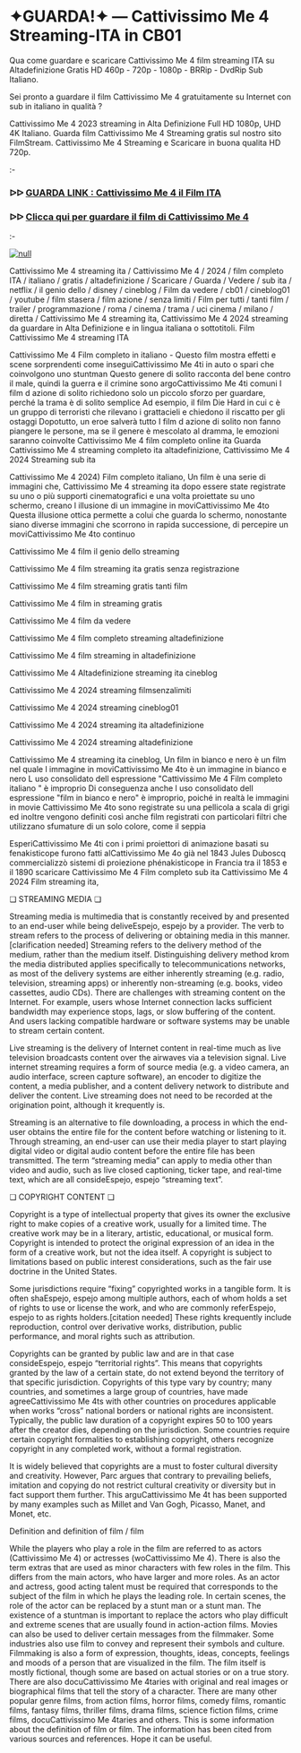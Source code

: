 # ✦GUARDA!✦ — Cattivissimo Me 4 Streaming-ITA in CB01



Qua come guardare e scaricare Cattivissimo Me 4 film streaming ITA su Altadefinizione Gratis HD 460p - 720p - 1080p - BRRip - DvdRip Sub Italiano.

Sei pronto a guardare il film Cattivissimo Me 4 gratuitamente su Internet con sub in italiano in qualità ?

Cattivissimo Me 4 2023 streaming in Alta Definizione Full HD 1080p, UHD 4K Italiano. Guarda film Cattivissimo Me 4 Streaming gratis sul nostro sito FilmStream. Cattivissimo Me 4 Streaming e Scaricare in buona qualita HD 720p.

:-

### ᐅᐅ [GUARDA LINK : Cattivissimo Me 4 il Film ITA](https://t.co/uLq8Lp1W6W)

### ᐅᐅ [Clicca qui per guardare il film di Cattivissimo Me 4](https://t.co/uLq8Lp1W6W)

:-

[![null](https://static.wixstatic.com/media/855a25_043b5abeb4ae4d35ac003198e7fe56ed~mv2.gif)](https://t.co/uLq8Lp1W6W)

Cattivissimo Me 4 streaming ita / Cattivissimo Me 4 / 2024 / film completo ITA / italiano / gratis / altadefinizione / Scaricare / Guarda / Vedere / sub ita / netflix / il genio dello / disney / cineblog / Film da vedere / cb01 / cineblog01 / youtube / film stasera / film azione / senza limiti / Film per tutti / tanti film / trailer / programmazione / roma / cinema / trama / uci cinema / milano / diretta / Cattivissimo Me 4 streaming ita, Cattivissimo Me 4 2024 streaming da guardare in Alta Definizione e in lingua italiana o sottotitoli. Film Cattivissimo Me 4 streaming ITA

Cattivissimo Me 4 Film completo in italiano - Questo film mostra effetti e scene sorprendenti come inseguiCattivissimo Me 4ti in auto o spari che coinvolgono uno stuntman Questo genere di solito racconta del bene contro il male, quindi la guerra e il crimine sono argoCattivissimo Me 4ti comuni I film d azione di solito richiedono solo un piccolo sforzo per guardare, perché la trama è di solito semplice Ad esempio, il film Die Hard in cui c è un gruppo di terroristi che rilevano i grattacieli e chiedono il riscatto per gli ostaggi Dopotutto, un eroe salverà tutto I film d azione di solito non fanno piangere le persone, ma se il genere è mescolato al dramma, le emozioni saranno coinvolte Cattivissimo Me 4 film completo online ita Guarda Cattivissimo Me 4 streaming completo ita altadefinizione, Cattivissimo Me 4 2024 Streaming sub ita

Cattivissimo Me 4 2024) Film completo italiano, Un film è una serie di immagini che, Cattivissimo Me 4 streaming ita dopo essere state registrate su uno o più supporti cinematografici e una volta proiettate su uno schermo, creano l illusione di un immagine in moviCattivissimo Me 4to Questa illusione ottica permette a colui che guarda lo schermo, nonostante siano diverse immagini che scorrono in rapida successione, di percepire un moviCattivissimo Me 4to continuo

Cattivissimo Me 4 film il genio dello streaming

Cattivissimo Me 4 film streaming ita gratis senza registrazione

Cattivissimo Me 4 film streaming gratis tanti film

Cattivissimo Me 4 film in streaming gratis

Cattivissimo Me 4 film da vedere

Cattivissimo Me 4 film completo streaming altadefinizione

Cattivissimo Me 4 film streaming in altadefinizione

Cattivissimo Me 4 Altadefinizione streaming ita cineblog

Cattivissimo Me 4 2024 streaming filmsenzalimiti

Cattivissimo Me 4 2024 streaming cineblog01

Cattivissimo Me 4 2024 streaming ita altadefinizione

Cattivissimo Me 4 2024 streaming altadefinizione

Cattivissimo Me 4 streaming ita cineblog, Un film in bianco e nero è un film nel quale l immagine in moviCattivissimo Me 4to è un immagine in bianco e nero L uso consolidato dell espressione "Cattivissimo Me 4 Film completo italiano " è improprio Di conseguenza anche l uso consolidato dell espressione "film in bianco e nero" è improprio, poiché in realtà le immagini in movie Cattivissimo Me 4to sono registrate su una pellicola a scala di grigi ed inoltre vengono definiti così anche film registrati con particolari filtri che utilizzano sfumature di un solo colore, come il seppia

EsperiCattivissimo Me 4ti con i primi proiettori di animazione basati su fenakisticope furono fatti alCattivissimo Me 4o già nel 1843 Jules Duboscq commercializzò sistemi di proiezione phénakisticope in Francia tra il 1853 e il 1890 scaricare Cattivissimo Me 4 Film completo sub ita Cattivissimo Me 4 2024 Film streaming ita,

❏ STREAMING MEDIA ❏

Streaming media is multimedia that is constantly received by and presented to an end-user while being deliveEspejo, espejo by a provider. The verb to stream refers to the process of delivering or obtaining media in this manner.[clarification needed] Streaming refers to the delivery method of the medium, rather than the medium itself. Distinguishing delivery method krom the media distributed applies specifically to telecommunications networks, as most of the delivery systems are either inherently streaming (e.g. radio, television, streaming apps) or inherently non-streaming (e.g. books, video cassettes, audio CDs). There are challenges with streaming content on the Internet. For example, users whose Internet connection lacks sufficient bandwidth may experience stops, lags, or slow buffering of the content. And users lacking compatible hardware or software systems may be unable to stream certain content.

Live streaming is the delivery of Internet content in real-time much as live television broadcasts content over the airwaves via a television signal. Live internet streaming requires a form of source media (e.g. a video camera, an audio interface, screen capture software), an encoder to digitize the content, a media publisher, and a content delivery network to distribute and deliver the content. Live streaming does not need to be recorded at the origination point, although it krequently is.

Streaming is an alternative to file downloading, a process in which the end-user obtains the entire file for the content before watching or listening to it. Through streaming, an end-user can use their media player to start playing digital video or digital audio content before the entire file has been transmitted. The term “streaming media” can apply to media other than video and audio, such as live closed captioning, ticker tape, and real-time text, which are all consideEspejo, espejo “streaming text”.

❏ COPYRIGHT CONTENT ❏

Copyright is a type of intellectual property that gives its owner the exclusive right to make copies of a creative work, usually for a limited time. The creative work may be in a literary, artistic, educational, or musical form. Copyright is intended to protect the original expression of an idea in the form of a creative work, but not the idea itself. A copyright is subject to limitations based on public interest considerations, such as the fair use doctrine in the United States.

Some jurisdictions require “fixing” copyrighted works in a tangible form. It is often shaEspejo, espejo among multiple authors, each of whom holds a set of rights to use or license the work, and who are commonly referEspejo, espejo to as rights holders.[citation needed] These rights krequently include reproduction, control over derivative works, distribution, public performance, and moral rights such as attribution.

Copyrights can be granted by public law and are in that case consideEspejo, espejo “territorial rights”. This means that copyrights granted by the law of a certain state, do not extend beyond the territory of that specific jurisdiction. Copyrights of this type vary by country; many countries, and sometimes a large group of countries, have made agreeCattivissimo Me 4ts with other countries on procedures applicable when works “cross” national borders or national rights are inconsistent. Typically, the public law duration of a copyright expires 50 to 100 years after the creator dies, depending on the jurisdiction. Some countries require certain copyright formalities to establishing copyright, others recognize copyright in any completed work, without a formal registration.

It is widely believed that copyrights are a must to foster cultural diversity and creativity. However, Parc argues that contrary to prevailing beliefs, imitation and copying do not restrict cultural creativity or diversity but in fact support them further. This arguCattivissimo Me 4t has been supported by many examples such as Millet and Van Gogh, Picasso, Manet, and Monet, etc.

Definition and definition of film / film

While the players who play a role in the film are referred to as actors (Cattivissimo Me 4) or actresses (woCattivissimo Me 4). There is also the term extras that are used as minor characters with few roles in the film. This differs from the main actors, who have larger and more roles. As an actor and actress, good acting talent must be required that corresponds to the subject of the film in which he plays the leading role. In certain scenes, the role of the actor can be replaced by a stunt man or a stunt man. The existence of a stuntman is important to replace the actors who play difficult and extreme scenes that are usually found in action-action films. Movies can also be used to deliver certain messages from the filmmaker. Some industries also use film to convey and represent their symbols and culture. Filmmaking is also a form of expression, thoughts, ideas, concepts, feelings and moods of a person that are visualized in the film. The film itself is mostly fictional, though some are based on actual stories or on a true story. There are also docuCattivissimo Me 4taries with original and real images or biographical films that tell the story of a character. There are many other popular genre films, from action films, horror films, comedy films, romantic films, fantasy films, thriller films, drama films, science fiction films, crime films, docuCattivissimo Me 4taries and others. This is some information about the definition of film or film. The information has been cited from various sources and references. Hope it can be useful.
